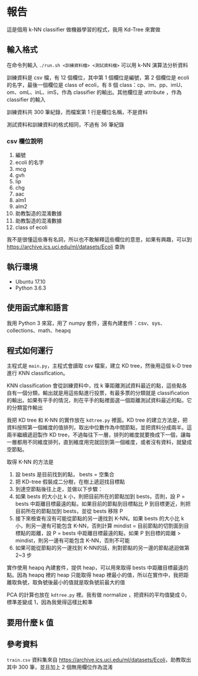 # 報告

這是個用 k-NN classifier 做機器學習的程式，我用 Kd-Tree 來實做

## 輸入格式

在命令列輸入 `./run.sh <訓練資料檔> <測試資料檔>` 可以用 k-NN 演算法分析資料

訓練資料是 csv 檔，有 12 個欄位，其中第 1 個欄位是編號，第 2 個欄位是 ecoli 的名字，最後一個欄位是 class of ecoli，有 8 個 class：cp、im、pp、imU、om、omL、inL、imS，作為 classifier 的輸出。其他欄位是 attribute ，作為 classifier 的輸入

訓練資料共 300 筆紀錄，而檔案第 1 行是欄位名稱，不是資料

測試資料和訓練資料的格式相同，不過有 36 筆紀錄

### csv 欄位說明
1. 編號
2. ecoli 的名字
3. mcg
4. gvh
5. lip
6. chg
7. aac
8. alm1
9. alm2
10. 助教製造的混淆數據
11. 助教製造的混淆數據
12. class of ecoli

我不是很懂這些專有名詞，所以也不敢解釋這些欄位的意思，如果有興趣，可以到 <https://archive.ics.uci.edu/ml/datasets/Ecoli> 查詢

## 執行環境
* Ubuntu 17.10
* Python 3.6.3

## 使用函式庫和語言

我用 Python 3 來寫，用了 numpy 套件，還有內建套件：csv、sys、collections、math、heapq

## 程式如何運行
主程式是 `main.py`，主程式會讀取 csv 檔案，建立 KD tree，然後用這個 k-D tree 進行 KNN classification。

KNN classification 會從訓練資料中，找 k 筆距離測試資料最近的點，這些點各自有一個分類，輸出就是用這些點進行投票，有最多票的分類就是 classification 的輸出。如果有平手的情況，則在平手的點裡面選一個距離測試資料最近的點，它的分類當作輸出

我把 KD tree 和 K-NN 的實作放在 `kdtree.py` 裡面。KD tree 的建立方法是，把資料按照第一個維度的值排列，取出中位數作為中間節點，並把資料分成兩半。這兩半繼續遞迴製作 KD tree，不過每往下一層，排列的維度就要換成下一個，讓每一層都用不同維度排列，直到維度用完就回到第一個維度，或者沒有資料，就變成空節點。

取得 K-NN 的方法是
1. 設 bests 是目前找到的點， bests = 空集合
2. 把 KD-tree 假裝成二分樹，在樹上遞迴找目標點
3. 到達空節點後往上走，並做以下步驟：
  1. 如果 bests 的大小比 k 小，則把目前所在的節點加到 bests，否則，設 P = bests 中距離目標最遠的點，如果目前的節點到目標點比 P 到目標更近，則把目前所在的節點加到 bests，並從 bests 移除 P
  2. 接下來檢查有沒有可能從節點的另一邊找到 K-NN。如果 bests 的大小比 k 小，則另一邊有可能包含 K-NN，否則計算 mindist = 目前節點的切割面到目標點的距離，設 P = bests 中距離目標最遠的點，如果 P 到目標的距離 > mindist，則另一邊有可能包含 K-NN，否則不可能
  3. 如果可能從節點的另一邊找到 K-NN的話，則對節點的另一邊的節點遞迴做第 2~3 步

實作使用 heapq 內建套件，提供 heap，可以用來取得 bests 中距離目標最遠的點。因為 heapq 裡的 heap 只能取得 heap 裡最小的值，所以在實作中，我把距離取負號，取負號後最小的值就是取負號前最大的值

PCA 的計算也放在 `kdtree.py` 裡。我有做 normalize ，把資料的平均值變成 0，標準差變成 1，因為我覺得這樣比較準

## 要用什麼 k 值

## 參考資料

`train.csv` 資料集來自 <https://archive.ics.uci.edu/ml/datasets/Ecoli>，助教取出其中 300 筆，並且加上 2 個無用欄位作為混淆

